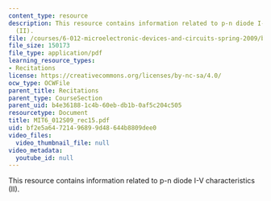 ```yaml
---
content_type: resource
description: This resource contains information related to p-n diode I-V characteristics
  (II).
file: /courses/6-012-microelectronic-devices-and-circuits-spring-2009/bf2e5a64721496899d48644b8809dee0_MIT6_012S09_rec15.pdf
file_size: 150173
file_type: application/pdf
learning_resource_types:
- Recitations
license: https://creativecommons.org/licenses/by-nc-sa/4.0/
ocw_type: OCWFile
parent_title: Recitations
parent_type: CourseSection
parent_uid: b4e36188-1c4b-60eb-db1b-0af5c204c505
resourcetype: Document
title: MIT6_012S09_rec15.pdf
uid: bf2e5a64-7214-9689-9d48-644b8809dee0
video_files:
  video_thumbnail_file: null
video_metadata:
  youtube_id: null
---
```

This resource contains information related to p-n diode I-V characteristics (II).